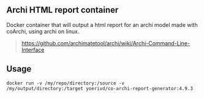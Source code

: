 ## Archi HTML report container
Docker container that will output a html report for an archi model made with coArchi, using archi on linux.

> https://github.com/archimatetool/archi/wiki/Archi-Command-Line-Interface

## Usage
`docker run -v /my/repo/directory:/source -v /my/output/directory:/target yoerivd/co-archi-report-generator:4.9.3`
